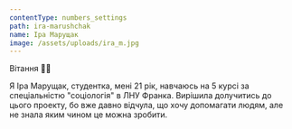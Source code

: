 ```yaml
---
contentType: numbers_settings
path: ira-marushchak
name: Іра Марущак
image: /assets/uploads/ira_m.jpg
---
```

Вітання ✋🏻

Я Іра Марущак, студентка, мені 21 рік, навчаюсь на 5 курсі за спеціальністю "соціологія" в ЛНУ Франка. Вирішила долучитись до цього проекту, бо вже давно відчула, що хочу допомагати людям, але не знала яким чином це можна зробити.
